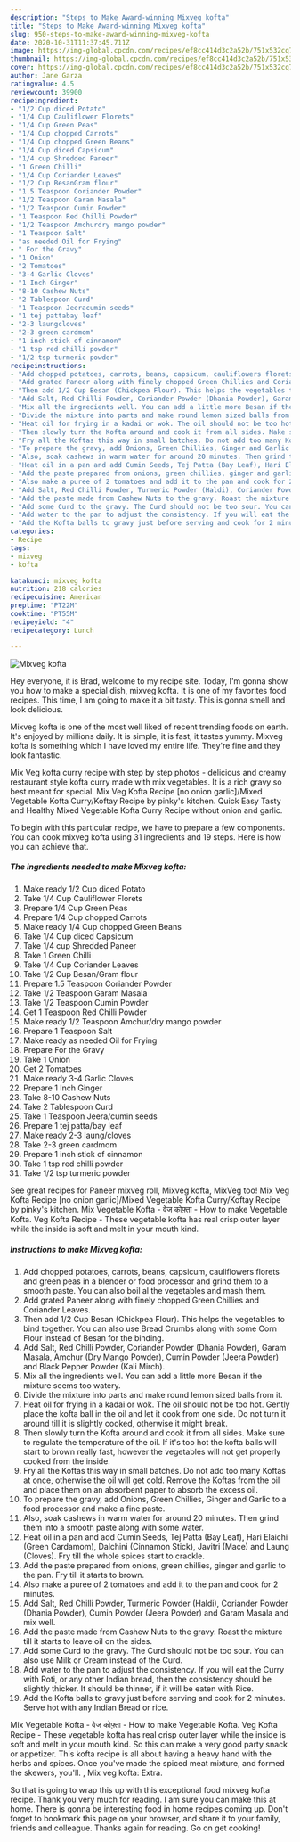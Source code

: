 ```yaml
---
description: "Steps to Make Award-winning Mixveg kofta"
title: "Steps to Make Award-winning Mixveg kofta"
slug: 950-steps-to-make-award-winning-mixveg-kofta
date: 2020-10-31T11:37:45.711Z
image: https://img-global.cpcdn.com/recipes/ef8cc414d3c2a52b/751x532cq70/mixveg-kofta-recipe-main-photo.jpg
thumbnail: https://img-global.cpcdn.com/recipes/ef8cc414d3c2a52b/751x532cq70/mixveg-kofta-recipe-main-photo.jpg
cover: https://img-global.cpcdn.com/recipes/ef8cc414d3c2a52b/751x532cq70/mixveg-kofta-recipe-main-photo.jpg
author: Jane Garza
ratingvalue: 4.5
reviewcount: 39900
recipeingredient:
- "1/2 Cup diced Potato"
- "1/4 Cup Cauliflower Florets"
- "1/4 Cup Green Peas"
- "1/4 Cup chopped Carrots"
- "1/4 Cup chopped Green Beans"
- "1/4 Cup diced Capsicum"
- "1/4 cup Shredded Paneer"
- "1 Green Chilli"
- "1/4 Cup Coriander Leaves"
- "1/2 Cup BesanGram flour"
- "1.5 Teaspoon Coriander Powder"
- "1/2 Teaspoon Garam Masala"
- "1/2 Teaspoon Cumin Powder"
- "1 Teaspoon Red Chilli Powder"
- "1/2 Teaspoon Amchurdry mango powder"
- "1 Teaspoon Salt"
- "as needed Oil for Frying"
- " For the Gravy"
- "1 Onion"
- "2 Tomatoes"
- "3-4 Garlic Cloves"
- "1 Inch Ginger"
- "8-10 Cashew Nuts"
- "2 Tablespoon Curd"
- "1 Teaspoon Jeeracumin seeds"
- "1 tej pattabay leaf"
- "2-3 laungcloves"
- "2-3 green cardmom"
- "1 inch stick of cinnamon"
- "1 tsp red chilli powder"
- "1/2 tsp turmeric powder"
recipeinstructions:
- "Add chopped potatoes, carrots, beans, capsicum, cauliflowers florets and green peas in a blender or food processor and grind them to a smooth paste. You can also boil al the vegetables and mash them."
- "Add grated Paneer along with finely chopped Green Chillies and Coriander Leaves."
- "Then add 1/2 Cup Besan (Chickpea Flour). This helps the vegetables to bind together. You can also use Bread Crumbs along with some Corn Flour instead of Besan for the binding."
- "Add Salt, Red Chilli Powder, Coriander Powder (Dhania Powder), Garam Masala, Amchur (Dry Mango Powder), Cumin Powder (Jeera Powder) and Black Pepper Powder (Kali Mirch)."
- "Mix all the ingredients well. You can add a little more Besan if the mixture seems too watery."
- "Divide the mixture into parts and make round lemon sized balls from it."
- "Heat oil for frying in a kadai or wok. The oil should not be too hot. Gently place the kofta ball in the oil and let it cook from one side. Do not turn it around till it is slightly cooked, otherwise it might break."
- "Then slowly turn the Kofta around and cook it from all sides. Make sure to regulate the temperature of the oil. If it&#39;s too hot the kofta balls will start to brown really fast, however the vegetables will not get properly cooked from the inside."
- "Fry all the Koftas this way in small batches. Do not add too many Koftas at once, otherwise the oil will get cold. Remove the Koftas from the oil and place them on an absorbent paper to absorb the excess oil."
- "To prepare the gravy, add Onions, Green Chillies, Ginger and Garlic to a food processor and make a fine paste."
- "Also, soak cashews in warm water for around 20 minutes. Then grind them into a smooth paste along with some water."
- "Heat oil in a pan and add Cumin Seeds, Tej Patta (Bay Leaf), Hari Elaichi (Green Cardamom), Dalchini (Cinnamon Stick), Javitri (Mace) and Laung (Cloves). Fry till the whole spices start to crackle."
- "Add the paste prepared from onions, green chillies, ginger and garlic to the pan. Fry till it starts to brown."
- "Also make a puree of 2 tomatoes and add it to the pan and cook for 2 minutes."
- "Add Salt, Red Chilli Powder, Turmeric Powder (Haldi), Coriander Powder (Dhania Powder), Cumin Powder (Jeera Powder) and Garam Masala and mix well."
- "Add the paste made from Cashew Nuts to the gravy. Roast the mixture till it starts to leave oil on the sides."
- "Add some Curd to the gravy. The Curd should not be too sour. You can also use Milk or Cream instead of the Curd."
- "Add water to the pan to adjust the consistency. If you will eat the Curry with Roti, or any other Indian bread, then the consistency should be slightly thicker. It should be thinner, if it will be eaten with Rice."
- "Add the Kofta balls to gravy just before serving and cook for 2 minutes. Serve hot with any Indian Bread or rice."
categories:
- Recipe
tags:
- mixveg
- kofta

katakunci: mixveg kofta 
nutrition: 218 calories
recipecuisine: American
preptime: "PT22M"
cooktime: "PT55M"
recipeyield: "4"
recipecategory: Lunch

---
```



![Mixveg kofta](https://img-global.cpcdn.com/recipes/ef8cc414d3c2a52b/751x532cq70/mixveg-kofta-recipe-main-photo.jpg)

Hey everyone, it is Brad, welcome to my recipe site. Today, I'm gonna show you how to make a special dish, mixveg kofta. It is one of my favorites food recipes. This time, I am going to make it a bit tasty. This is gonna smell and look delicious.

Mixveg kofta is one of the most well liked of recent trending foods on earth. It's enjoyed by millions daily. It is simple, it is fast, it tastes yummy. Mixveg kofta is something which I have loved my entire life. They're fine and they look fantastic.

Mix Veg kofta curry recipe with step by step photos - delicious and creamy restaurant style kofta curry made with mix vegetables. It is a rich gravy so best meant for special. Mix Veg Kofta Recipe [no onion garlic]/Mixed Vegetable Kofta Curry/Koftay Recipe by pinky&#39;s kitchen. Quick Easy Tasty and Healthy Mixed Vegetable Kofta Curry Recipe without onion and garlic.


To begin with this particular recipe, we have to prepare a few components. You can cook mixveg kofta using 31 ingredients and 19 steps. Here is how you can achieve that.

<!--inarticleads1-->

##### The ingredients needed to make Mixveg kofta:

1. Make ready 1/2 Cup diced Potato
1. Take 1/4 Cup Cauliflower Florets
1. Prepare 1/4 Cup Green Peas
1. Prepare 1/4 Cup chopped Carrots
1. Make ready 1/4 Cup chopped Green Beans
1. Take 1/4 Cup diced Capsicum
1. Take 1/4 cup Shredded Paneer
1. Take 1 Green Chilli
1. Take 1/4 Cup Coriander Leaves
1. Take 1/2 Cup Besan/Gram flour
1. Prepare 1.5 Teaspoon Coriander Powder
1. Take 1/2 Teaspoon Garam Masala
1. Take 1/2 Teaspoon Cumin Powder
1. Get 1 Teaspoon Red Chilli Powder
1. Make ready 1/2 Teaspoon Amchur/dry mango powder
1. Prepare 1 Teaspoon Salt
1. Make ready as needed Oil for Frying
1. Prepare  For the Gravy
1. Take 1 Onion
1. Get 2 Tomatoes
1. Make ready 3-4 Garlic Cloves
1. Prepare 1 Inch Ginger
1. Take 8-10 Cashew Nuts
1. Take 2 Tablespoon Curd
1. Take 1 Teaspoon Jeera/cumin seeds
1. Prepare 1 tej patta/bay leaf
1. Make ready 2-3 laung/cloves
1. Take 2-3 green cardmom
1. Prepare 1 inch stick of cinnamon
1. Take 1 tsp red chilli powder
1. Take 1/2 tsp turmeric powder


See great recipes for Paneer mixveg roll, Mixveg kofta, MixVeg too! Mix Veg Kofta Recipe [no onion garlic]/Mixed Vegetable Kofta Curry/Koftay Recipe by pinky&#39;s kitchen. Mix Vegetable Kofta - वेज कोफ़्ता - How to make Vegetable Kofta. Veg Kofta Recipe - These vegetable kofta has real crisp outer layer while the inside is soft and melt in your mouth kind. 

<!--inarticleads2-->

##### Instructions to make Mixveg kofta:

1. Add chopped potatoes, carrots, beans, capsicum, cauliflowers florets and green peas in a blender or food processor and grind them to a smooth paste. You can also boil al the vegetables and mash them.
1. Add grated Paneer along with finely chopped Green Chillies and Coriander Leaves.
1. Then add 1/2 Cup Besan (Chickpea Flour). This helps the vegetables to bind together. You can also use Bread Crumbs along with some Corn Flour instead of Besan for the binding.
1. Add Salt, Red Chilli Powder, Coriander Powder (Dhania Powder), Garam Masala, Amchur (Dry Mango Powder), Cumin Powder (Jeera Powder) and Black Pepper Powder (Kali Mirch).
1. Mix all the ingredients well. You can add a little more Besan if the mixture seems too watery.
1. Divide the mixture into parts and make round lemon sized balls from it.
1. Heat oil for frying in a kadai or wok. The oil should not be too hot. Gently place the kofta ball in the oil and let it cook from one side. Do not turn it around till it is slightly cooked, otherwise it might break.
1. Then slowly turn the Kofta around and cook it from all sides. Make sure to regulate the temperature of the oil. If it&#39;s too hot the kofta balls will start to brown really fast, however the vegetables will not get properly cooked from the inside.
1. Fry all the Koftas this way in small batches. Do not add too many Koftas at once, otherwise the oil will get cold. Remove the Koftas from the oil and place them on an absorbent paper to absorb the excess oil.
1. To prepare the gravy, add Onions, Green Chillies, Ginger and Garlic to a food processor and make a fine paste.
1. Also, soak cashews in warm water for around 20 minutes. Then grind them into a smooth paste along with some water.
1. Heat oil in a pan and add Cumin Seeds, Tej Patta (Bay Leaf), Hari Elaichi (Green Cardamom), Dalchini (Cinnamon Stick), Javitri (Mace) and Laung (Cloves). Fry till the whole spices start to crackle.
1. Add the paste prepared from onions, green chillies, ginger and garlic to the pan. Fry till it starts to brown.
1. Also make a puree of 2 tomatoes and add it to the pan and cook for 2 minutes.
1. Add Salt, Red Chilli Powder, Turmeric Powder (Haldi), Coriander Powder (Dhania Powder), Cumin Powder (Jeera Powder) and Garam Masala and mix well.
1. Add the paste made from Cashew Nuts to the gravy. Roast the mixture till it starts to leave oil on the sides.
1. Add some Curd to the gravy. The Curd should not be too sour. You can also use Milk or Cream instead of the Curd.
1. Add water to the pan to adjust the consistency. If you will eat the Curry with Roti, or any other Indian bread, then the consistency should be slightly thicker. It should be thinner, if it will be eaten with Rice.
1. Add the Kofta balls to gravy just before serving and cook for 2 minutes. Serve hot with any Indian Bread or rice.


Mix Vegetable Kofta - वेज कोफ़्ता - How to make Vegetable Kofta. Veg Kofta Recipe - These vegetable kofta has real crisp outer layer while the inside is soft and melt in your mouth kind. So this can make a very good party snack or appetizer. This kofta recipe is all about having a heavy hand with the herbs and spices. Once you&#39;ve made the spiced meat mixture, and formed the skewers, you&#39;ll. , Mix veg kofta: Extra. 

So that is going to wrap this up with this exceptional food mixveg kofta recipe. Thank you very much for reading. I am sure you can make this at home. There is gonna be interesting food in home recipes coming up. Don't forget to bookmark this page on your browser, and share it to your family, friends and colleague. Thanks again for reading. Go on get cooking!
